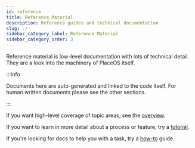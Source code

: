 ```yaml
---
id: reference
title: Reference Material
description: Reference guides and technical documentation
slug: ./
sidebar_category_label: Reference Material
sidebar_category_order: 3
---
```


Reference material is low-level documentation with lots of technical detail.
They are a look into the machinery of PlaceOS itself.

:::info 

Documents here are auto-generated and linked to the code itself. 
For human written documents please see the other sections.

:::


If you want high-level coverage of topic areas, see the [overview](../overview).

If you want to learn in more detail about a process or feature, try a [tutorial](../tutorial/).

If you're looking for docs to help you with a task, try a [how-to](../how-to/) guide.
